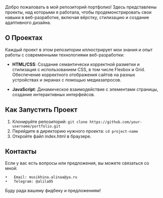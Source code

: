 Добро пожаловать в мой репозиторий портфолио!
Здесь представлены проекты, над которыми я работала, чтобы продемонстрировать свои навыки в веб-разработке, 
включая вёрстку, стилизацию и создание адаптивного дизайна.



## О Проектах

Каждый проект в этом репозитории иллюстрирует мои знания и опыт работы с современными технологиями веб-разработки:

- **HTML/CSS**:
Создание семантически корректной разметки и стилизация с использованием CSS, в том числе Flexbox и Grid.
Обеспечение корректного отображения сайтов на разных устройствах и экранах с помощью медиазапросов.

- **JavaScript**: Динамическое взаимодействие с элементами страницы, создание интерактивных интерфейсов.



## Как Запустить Проект

1. Клонируйте репозиторий:
   `git clone https://github.com/your-username/portfolio.git`
2.	Перейдите в директорию нужного проекта:
   `cd project-name`
3.	Откройте файл index.html в браузере.



## Контакты

Если у вас есть вопросы или предложения, вы можете связаться со мной:

	•	Email: musikhina.alinaa@ya.ru
	•	Telegram: @alila05

Буду рада вашему фидбеку и предложениям!
